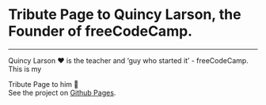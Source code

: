 # Tribute Page to Quincy Larson, the Founder of freeCodeCamp.


---
Quincy Larson ❤️ is the teacher and ‘guy who started it’ - freeCodeCamp. This is my 

Tribute Page to him 💎
<br />
See the project on [Github Pages](https://hacking-nassa-with-html.github.io/Tribute_Page).
